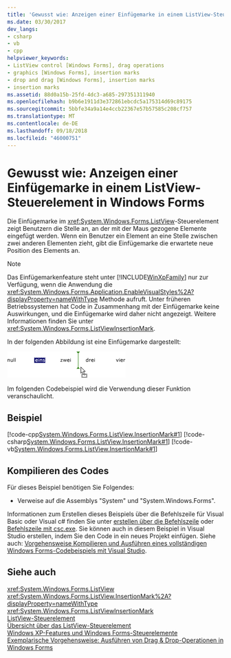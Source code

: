 ```yaml
---
title: 'Gewusst wie: Anzeigen einer Einfügemarke in einem ListView-Steuerelement in Windows Forms'
ms.date: 03/30/2017
dev_langs:
- csharp
- vb
- cpp
helpviewer_keywords:
- ListView control [Windows Forms], drag operations
- graphics [Windows Forms], insertion marks
- drop and drag [Windows Forms], insertion marks
- insertion marks
ms.assetid: 88d0a15b-25fd-4dc3-a685-297351311940
ms.openlocfilehash: b9b6e1911d3e372861ebcdc5a175314d69c89175
ms.sourcegitcommit: 5bbfe34a9a14e4ccb22367e57b57585c208cf757
ms.translationtype: MT
ms.contentlocale: de-DE
ms.lasthandoff: 09/18/2018
ms.locfileid: "46000751"
---
```

# <a name="how-to-display-an-insertion-mark-in-a-windows-forms-listview-control"></a>Gewusst wie: Anzeigen einer Einfügemarke in einem ListView-Steuerelement in Windows Forms
Die Einfügemarke im <xref:System.Windows.Forms.ListView>-Steuerelement zeigt Benutzern die Stelle an, an der mit der Maus gezogene Elemente eingefügt werden. Wenn ein Benutzer ein Element an eine Stelle zwischen zwei anderen Elementen zieht, gibt die Einfügemarke die erwartete neue Position des Elements an.  
  
> [!NOTE]
>  Das Einfügemarkenfeature steht unter [!INCLUDE[WinXpFamily](../../../../includes/winxpfamily-md.md)] nur zur Verfügung, wenn die Anwendung die <xref:System.Windows.Forms.Application.EnableVisualStyles%2A?displayProperty=nameWithType> Methode aufruft. Unter früheren Betriebssystemen hat Code in Zusammenhang mit der Einfügemarke keine Auswirkungen, und die Einfügemarke wird daher nicht angezeigt. Weitere Informationen finden Sie unter <xref:System.Windows.Forms.ListViewInsertionMark>.  
  
 In der folgenden Abbildung ist eine Einfügemarke dargestellt:  
  
 ![Eine ListView-Einfügemarke](../../../../docs/framework/winforms/controls/media/listviewinsertion.gif "EinfügemarkeListView")  
  
 Im folgenden Codebeispiel wird die Verwendung dieser Funktion veranschaulicht.  
  
## <a name="example"></a>Beispiel  
 [!code-cpp[System.Windows.Forms.ListView.InsertionMark#1](../../../../samples/snippets/cpp/VS_Snippets_Winforms/System.Windows.Forms.ListView.InsertionMark/CPP/listviewinsertionmarkexample.cpp#1)]
 [!code-csharp[System.Windows.Forms.ListView.InsertionMark#1](../../../../samples/snippets/csharp/VS_Snippets_Winforms/System.Windows.Forms.ListView.InsertionMark/CS/listviewinsertionmarkexample.cs#1)]
 [!code-vb[System.Windows.Forms.ListView.InsertionMark#1](../../../../samples/snippets/visualbasic/VS_Snippets_Winforms/System.Windows.Forms.ListView.InsertionMark/VB/listviewinsertionmarkexample.vb#1)]  
  
## <a name="compiling-the-code"></a>Kompilieren des Codes  
 Für dieses Beispiel benötigen Sie Folgendes:  
  
-   Verweise auf die Assemblys "System" und "System.Windows.Forms".  
  
 Informationen zum Erstellen dieses Beispiels über die Befehlszeile für Visual Basic oder Visual c# finden Sie unter [erstellen über die Befehlszeile](~/docs/visual-basic/reference/command-line-compiler/building-from-the-command-line.md) oder [Befehlszeile mit csc.exe](~/docs/csharp/language-reference/compiler-options/command-line-building-with-csc-exe.md). Sie können auch in diesem Beispiel in Visual Studio erstellen, indem Sie den Code in ein neues Projekt einfügen.  Siehe auch: [Vorgehensweise Kompilieren und Ausführen eines vollständigen Windows Forms-Codebeispiels mit Visual Studio](https://msdn.microsoft.com/library/Bb129228\(v=vs.110\)).  
  
## <a name="see-also"></a>Siehe auch  
 <xref:System.Windows.Forms.ListView>  
 <xref:System.Windows.Forms.ListView.InsertionMark%2A?displayProperty=nameWithType>  
 <xref:System.Windows.Forms.ListViewInsertionMark>  
 [ListView-Steuerelement](../../../../docs/framework/winforms/controls/listview-control-windows-forms.md)  
 [Übersicht über das ListView-Steuerelement](../../../../docs/framework/winforms/controls/listview-control-overview-windows-forms.md)  
 [Windows XP-Features und Windows Forms-Steuerelemente](https://msdn.microsoft.com/library/bc7fab94-fce9-4bf1-a8ad-a5837c91c3c0)  
 [Exemplarische Vorgehensweise: Ausführen von Drag & Drop-Operationen in Windows Forms](../../../../docs/framework/winforms/advanced/walkthrough-performing-a-drag-and-drop-operation-in-windows-forms.md)
